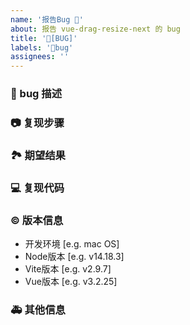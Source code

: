 ```yaml
---
name: '报告Bug 🐛'
about: 报告 vue-drag-resize-next 的 bug
title: '🐛[BUG]'
labels: '🐛bug'
assignees: ''
---
```


### 🐛 bug 描述

<!-- 详细地描述 bug，让大家都能理解 -->

### 📷 复现步骤

<!-- 清晰描述复现步骤，让别人也能看到问题 -->

### 🏞 期望结果

<!-- 描述你原本期望看到的结果 -->

### 💻 复现代码

<!-- 提供可复现的代码，仓库，或线上示例 -->

### © 版本信息

- 开发环境 [e.g. mac OS]
- Node版本 [e.g. v14.18.3]
- Vite版本 [e.g. v2.9.7]
- Vue版本 [e.g. v3.2.25]

### 🚑 其他信息

<!-- 如截图等其他信息可以贴在这里 -->
